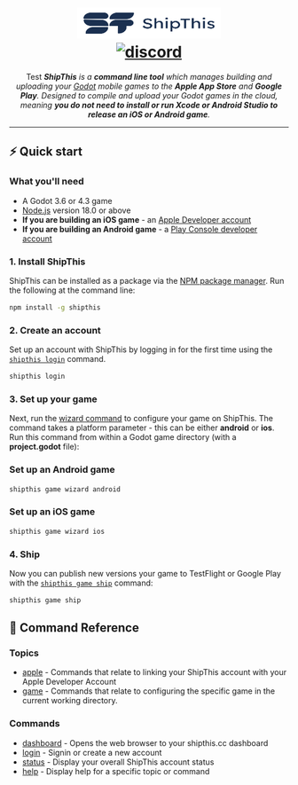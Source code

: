 <h1 align="center">
  <a href="https://shipthis.cc">
    <picture>
      <source height="56" width="260" srcset="docs/assets/logo_dark.svg" media="(prefers-color-scheme: dark)">
      <img height="56" width="260" alt="ShipThis Home" src="docs/assets/logo_light.svg" />
  </a>
  <br>
  <a href="https://discord.gg/gPjn3S99k4">
    <img alt="discord" src="https://img.shields.io/discord/1304144717239554069?style=flat-square&label=%F0%9F%92%AC%20discord&color=00ACD7">
  </a>
</h1>
<p align="center">
Test
  <em><b>ShipThis</b> is a <b>command line tool</b> which manages building and uploading your <a href="https://godotengine.org/">Godot</a> mobile games to the <b>Apple App Store</b> and <b>Google Play</b>. Designed to compile and upload your Godot games in the cloud, meaning <b>you do not need to install or run Xcode or Android Studio to release an iOS or Android game</b>.</em>
</p>

---

## ⚡️ Quick start

### What you'll need

- A Godot 3.6 or 4.3 game
- [Node.js](https://nodejs.org/en/download/) version 18.0 or above
- **If you are building an iOS game** - an [Apple Developer account](https://developer.apple.com)
- **If you are building an Android game** - a [Play Console developer account](https://play.google.com/apps/publish/signup)

### 1. Install ShipThis

ShipThis can be installed as a package via the [NPM package manager](https://www.npmjs.com/). Run the following at the command line:

```bash
npm install -g shipthis
```

### 2. Create an account

Set up an account with ShipThis by logging in for the first time using the [`shipthis login`](https://shipthis.cc/docs/reference/login) command.

```bash
shipthis login
```

### 3. Set up your game

Next, run the [wizard command](https://shipthis.cc/docs/reference/game/wizard) to configure your game on ShipThis. The command takes a platform parameter - this can be either **android** or **ios**. Run this command from within a Godot game directory (with a **project.godot** file):

### Set up an Android game

```bash
shipthis game wizard android
```

### Set up an iOS game

```bash
shipthis game wizard ios
```

### 4. Ship

Now you can publish new versions your game to TestFlight or Google Play with the [`shipthis game ship`](https://shipthis.cc/docs/reference/game/ship) command:

```bash
shipthis game ship
```

## 📖 Command Reference

### Topics

- [apple](https://shipthis.cc/docs/reference/apple) - Commands that relate to linking your ShipThis account with your Apple Developer Account
- [game](https://shipthis.cc/docs/reference/game) - Commands that relate to configuring the specific game in the current working directory.

### Commands

- [dashboard](https://shipthis.cc/docs/reference/dashboard) - Opens the web browser to your shipthis.cc dashboard
- [login](https://shipthis.cc/docs/reference/login) - Signin or create a new account
- [status](https://shipthis.cc/docs/reference/status) - Display your overall ShipThis account status
- [help](https://shipthis.cc/docs/reference/help) - Display help for a specific topic or command
